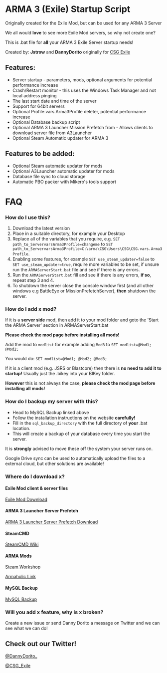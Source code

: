 # ARMA 3 (Exile) Startup Script
Originally created for the Exile Mod, but can be used for any ARMA 3 Server

We all would **love** to see more Exile Mod servers, so why not create one?

This is .bat file for **all** your ARMA 3 Exile Server startup needs!

Created by: **Jstrow** and **DannyDorito** originally for [CSG Exile](https://www.csgcommunity.com)

## Features:
* Server startup - parameters, mods, optional arguments for potential performance increase
* Crash/Restart monitor - this uses the Windows Task Manager and not local address pinging
* The last start date and time of the server
* Support for 64bit servers
* Optional Profile.vars.Arma3Profile deleter, potential performance increase
* Optional Database backup script
* Optional ARMA 3 Launcher Mission Prefetch from - Allows clients to download server file from A3Launcher
* Optional Steam Automatic updater for ARMA 3

## Features to be added:
* Optional Steam automatic updater for mods
* Optional A3Launcher automatic updater for mods
* Database file sync to cloud storage
* Automatic PBO packer with Mikero's tools support

# FAQ

### How do I use this?
1. Download the latest version
2. Place in a suitable directory, for example your Desktop
3. Replace all of the variables that you require, e.g. ``SET path_to_ServervarsArma3Profile=changeme`` to ``SET path_to_ServervarsArma3Profile=C:\arma\CSG\Users\CSG\CSG.vars.Arma3Profile``.
4. Enabling some features, for example ``SET use_steam_updater=false`` to ``SET use_steam_updater=true``, require more variables to be set, if unsure run the ``ARMAServerStart.bat`` file and see if there is any errors.
5. Run the ``ARMAServerStart.bat`` fill and see if there is any errors, **if so**, repeat step 3 and 4.
6. To shutdown the server close the console window first (and all other windows e.g BattleEye or MissionPrefetchServer), **then** shutdown the server.

### How do I add x mod?
If it is a **server side** mod, then add it to your mod folder and goto the 'Start the ARMA Server' section in ARMAServerStart.bat

**Please check the mod page before installing all mods!**

Add the mod to ``modlist`` for example adding ``Mod3`` to ``SET modlist=@Mod1; @Mod2;``

You would do:
``SET modlist=@Mod1; @Mod2; @Mod3;``

If it is a client mod (e.g. JSRS or Blastcore) then there is **no need to add it to startup!** Usually just the .bikey into your BIKey folder.

**However** this is not always the case, **please check the mod page before installing all mods!**

### How do I backup my server with this?

* Head to MySQL Backup linked above
* Follow the installation instructions on the website **carefully!**
* Fill in the ``sql_backup_directory`` with the full directory of **your** .bat location.
* This will create a backup of your database every time you start the server.

It is **strongly** advised to move these off the system your server runs on.

Google Drive sync can be used to automatically upload the files to a external cloud, but other solutions are available!

### Where do I download x?

#### Exile Mod client & server files

[Exile Mod Download](http://www.exilemod.com/downloads)

#### ARMA 3 Launcher Server Prefetch

[ARMA 3 Launcher Server Prefetch Download](https://a3.launcher.eu/MissionPrefetchServer.zip)

#### SteamCMD

[SteamCMD Wiki](https://developer.valvesoftware.com/wiki/SteamCMD)

#### ARMA Mods

[Steam Workshop](https://developer.valvesoftware.com/wiki/SteamCMD)

[Armaholic Link](http://www.armaholic.com)

#### MySQL Backup

[MySQL Backup](https://www.redolive.com/utah-web-designers-blog/automated-mysql-backup-for-windows)

### Will you add x feature, why is x broken?
Create a new issue or send Danny Dorito a message on Twitter and we can see what we can do!

## Check out our Twitter!
[@DannyDorito_](https://twitter.com/DannyDorito_)

[@CSG_Exile](https://twitter.com/CSG_Exile)
